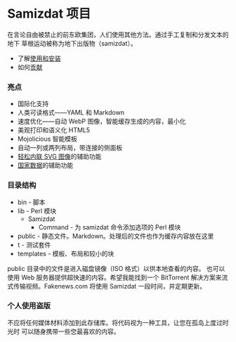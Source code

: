 [description]: # "萨米亚特是使用现代技术的自助出版新方法。"
[keywords]: # "出版,萨米亚特"

# Samizdat 项目

在言论自由被禁止的前东欧集团，人们使用其他方法。通过手工复制和分发文本的地下
草根运动被称为地下出版物（samizdat）。

* 了解[使用和安装](installation/)
* 如何[贡献](../contribute/)

### 亮点

* 国际化支持
* 人类可读格式——YAML 和 Markdown
* 速度优化——自动 WebP 图像，智能缓存生成的内容，最小化
* 美观打印和语义化 HTML5
* Mojolicious 智能模板
* 自动一列或两列布局，带连接的侧面板
* [轻松内联 SVG 图像](./icons/)的辅助功能
* [国家数据](../../country/)的辅助功能

### 目录结构

* bin - 脚本
* lib - Perl 模块
  * Samizdat
    * Command - 为 samizdat 命令添加选项的 Perl 模块
* public - 静态文件。Markdown。处理后的文件也作为缓存内容放在这里
* t - 测试套件
* templates - 模板、布局和较小的块

public 目录中的文件是进入磁盘镜像（ISO 格式）以供本地查看的内容。
也可以使用 Web 服务器提供超快速的内容。希望我能找到一个 BitTorrent
解决方案来流式传输视频。Fakenews.com 将使用 Samizdat 一段时间，并定期更新。

### 个人使用盗版

不应将任何媒体材料添加到此存储库。将代码视为一种工具，让您在孤岛上度过时光时
可以随身携带一些您最喜欢的内容。